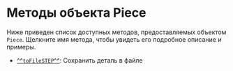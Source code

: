 # Методы объекта Piece
Ниже приведен список доступных методов, предоставляемых объектом `Piece`. Щелкните имя метода, чтобы увидеть его подробное описание и примеры.

- [^^`toFileSTEP`^^](./toFileSTEP.md): Сохранить деталь в файле
